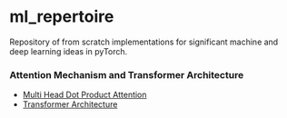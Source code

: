# **ml_repertoire**
Repository of from scratch implementations for significant machine and deep learning ideas in pyTorch.

### **Attention Mechanism and Transformer Architecture**
- [Multi Head Dot Product Attention](https://github.com/mgaac/ml_repertoire/blob/main/MultiHeadAttention.ipynb)
- [Transformer Architecture](https://github.com/mgaac/ml_repertoire/blob/main/TransformerArchitecture.ipynb)
